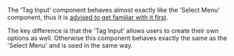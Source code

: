 The 'Tag Input' component behaves almost exactly like the 'Select Menu' component,
thus it is [advised to get familiar with it first](/#/SelectMenu).

The key difference is that the 'Tag Input' allows users to create their own options as well.
Otherwise this component behaves exactly the same as the 'Select Menu'
and is used in the same way.
